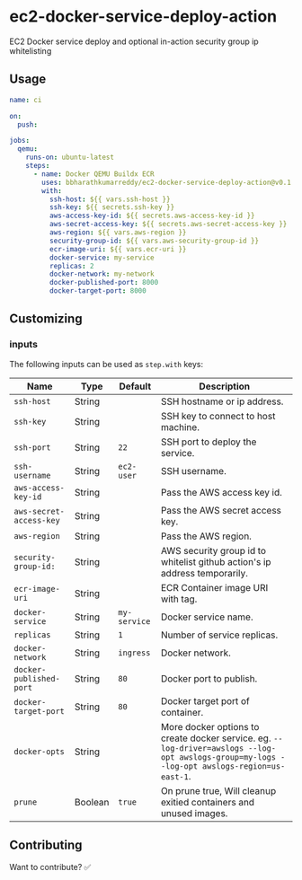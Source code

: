 # ec2-docker-service-deploy-action

EC2 Docker service deploy and optional in-action security group ip whitelisting

## Usage

```yaml
name: ci

on:
  push:

jobs:
  qemu:
    runs-on: ubuntu-latest
    steps:
      - name: Docker QEMU Buildx ECR
        uses: bbharathkumarreddy/ec2-docker-service-deploy-action@v0.1
        with:
          ssh-host: ${{ vars.ssh-host }}
          ssh-key: ${{ secrets.ssh-key }}
          aws-access-key-id: ${{ secrets.aws-access-key-id }}
          aws-secret-access-key: ${{ secrets.aws-secret-access-key }}
          aws-region: ${{ vars.aws-region }}
          security-group-id: ${{ vars.aws-security-group-id }}
          ecr-image-uri: ${{ vars.ecr-uri }}
          docker-service: my-service
          replicas: 2
          docker-network: my-network
          docker-published-port: 8000
          docker-target-port: 8000
```

## Customizing

### inputs

The following inputs can be used as `step.with` keys:

| Name                    | Type    | Default      | Description                                                                                                                                  |
| ----------------------- | ------- | ------------ | -------------------------------------------------------------------------------------------------------------------------------------------- |
| `ssh-host`              | String  |              | SSH hostname or ip address.                                                                                                                  |
| `ssh-key`               | String  |              | SSH key to connect to host machine.                                                                                                          |
| `ssh-port`              | String  | `22`         | SSH port to deploy the service.                                                                                                              |
| `ssh-username`          | String  | `ec2-user`   | SSH username.                                                                                                                                |
| `aws-access-key-id`     | String  |              | Pass the AWS access key id.                                                                                                                  |
| `aws-secret-access-key` | String  |              | Pass the AWS secret access key.                                                                                                              |
| `aws-region`            | String  |              | Pass the AWS region.                                                                                                                         |
| `security-group-id:`    | String  |              | AWS security group id to whitelist github action's ip address temporarily.                                                                   |
| `ecr-image-uri`         | String  |              | ECR Container image URI with tag.                                                                                                            |
| `docker-service`        | String  | `my-service` | Docker service name.                                                                                                                         |
| `replicas`              | String  | `1`          | Number of service replicas.                                                                                                                  |
| `docker-network`        | String  | `ingress`    | Docker network.                                                                                                                              |
| `docker-published-port` | String  | `80`         | Docker port to publish.                                                                                                                      |
| `docker-target-port`    | String  | `80`         | Docker target port of container.                                                                                                             |
| `docker-opts`           | String  |              | More docker options to create docker service. eg. `--log-driver=awslogs --log-opt awslogs-group=my-logs --log-opt awslogs-region=us-east-1`. |
| `prune`                 | Boolean | `true`       | On prune true, Will cleanup exitied containers and unused images.                                                                            |

## Contributing

Want to contribute? ✅
